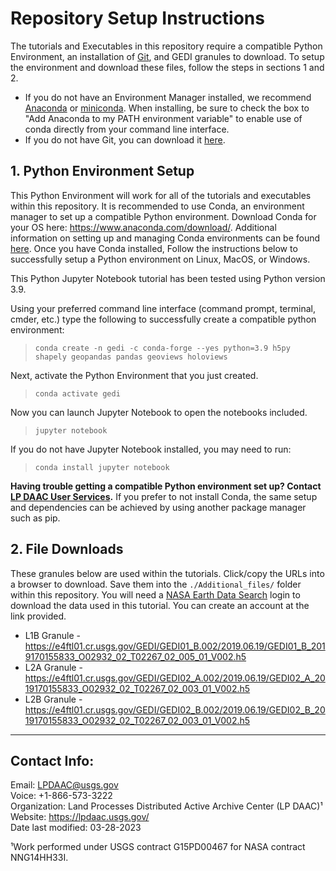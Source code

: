 # Repository Setup Instructions

The tutorials and Executables in this repository require a compatible Python Environment, an installation of [Git](https://git-scm.com/downloads), and GEDI granules to download. To setup the environment and download these files, follow the steps in sections 1 and 2. 

+ If you do not have an Environment Manager installed, we recommend  [Anaconda](https://www.anaconda.com/products/distribution) or [miniconda](https://docs.conda.io/en/latest/miniconda.html). When installing, be sure to check the box to "Add Anaconda to my PATH environment variable" to enable use of conda directly from your command line interface.  
+ If you do not have Git, you can download it [here](https://git-scm.com/downloads).  

## 1. Python Environment Setup

This Python Environment will work for all of the tutorials and executables within this repository. It is recommended to use Conda, an environment manager to set up a compatible Python environment. Download Conda for your OS here: https://www.anaconda.com/download/. Additional information on setting up and managing Conda environments can be found [here](https://conda.io/docs/user-guide/tasks/manage-environments.html). Once you have Conda installed, Follow the instructions below to successfully setup a Python environment on Linux, MacOS, or Windows.

This Python Jupyter Notebook tutorial has been tested using Python version 3.9. 

Using your preferred command line interface (command prompt, terminal, cmder, etc.) type the following to successfully create a compatible python environment:
> `conda create -n gedi -c conda-forge --yes python=3.9 h5py shapely geopandas pandas geoviews holoviews`

Next, activate the Python Environment that you just created.

> `conda activate gedi`

Now you can launch Jupyter Notebook to open the notebooks included.

> `jupyter notebook`

If you do not have Jupyter Notebook installed, you may need to run:

> `conda install jupyter notebook`

**Having trouble getting a compatible Python environment set up? Contact [LP DAAC User Services](https://lpdaac.usgs.gov/lpdaac-contact-us/).**
If you prefer to not install Conda, the same setup and dependencies can be achieved by using another package manager such as pip.


## 2. File Downloads  


These granules below are used within the tutorials. Click/copy the URLs into a browser to download. Save them into the `./Additional_files/` folder within this repository. You will need a [NASA Earth Data Search](https://search.earthdata.nasa.gov/search) login to download the data used in this tutorial. You can create an account at the link provided.   

+ L1B Granule - <https://e4ftl01.cr.usgs.gov/GEDI/GEDI01_B.002/2019.06.19/GEDI01_B_2019170155833_O02932_02_T02267_02_005_01_V002.h5>  
+ L2A Granule - <https://e4ftl01.cr.usgs.gov/GEDI/GEDI02_A.002/2019.06.19/GEDI02_A_2019170155833_O02932_02_T02267_02_003_01_V002.h5>  
+ L2B Granule - <https://e4ftl01.cr.usgs.gov/GEDI/GEDI02_B.002/2019.06.19/GEDI02_B_2019170155833_O02932_02_T02267_02_003_01_V002.h5>  

---

## Contact Info:  

Email: LPDAAC@usgs.gov  
Voice: +1-866-573-3222  
Organization: Land Processes Distributed Active Archive Center (LP DAAC)¹  
Website: <https://lpdaac.usgs.gov/>  
Date last modified: 03-28-2023  

¹Work performed under USGS contract G15PD00467 for NASA contract NNG14HH33I.  
